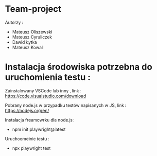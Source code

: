 # Team-project
Autorzy : 
- Mateusz Oliszewski
- Mateusz Cyruliczek
- Dawid Łytka
- Mateusz Kowal




# Instalacja środowiska potrzebna do uruchomienia testu  : 

Zainstalowany VSCode lub inny , link : https://code.visualstudio.com/download

Pobrany node.js w przypadku testów napisanych w JS, link : https://nodejs.org/en/

Instalacja freamowrku dla node.js: 
-  npm init playwright@latest

Uruchoomeinie testu : 
-  npx playwright test


